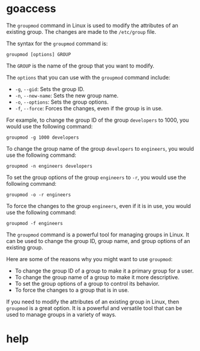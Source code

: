 # goaccess

The `groupmod` command in Linux is used to modify the attributes of an existing group. The changes are made to the `/etc/group` file.

The syntax for the `groupmod` command is:

```
groupmod [options] GROUP
```

The `GROUP` is the name of the group that you want to modify.

The `options` that you can use with the `groupmod` command include:

* `-g`, `--gid`: Sets the group ID.
* `-n`, `--new-name`: Sets the new group name.
* `-o`, `--options`: Sets the group options.
* `-f`, `--force`: Forces the changes, even if the group is in use.

For example, to change the group ID of the group `developers` to 1000, you would use the following command:

```
groupmod -g 1000 developers
```

To change the group name of the group `developers` to `engineers`, you would use the following command:

```
groupmod -n engineers developers
```

To set the group options of the group `engineers` to `-r`, you would use the following command:

```
groupmod -o -r engineers
```

To force the changes to the group `engineers`, even if it is in use, you would use the following command:

```
groupmod -f engineers
```

The `groupmod` command is a powerful tool for managing groups in Linux. It can be used to change the group ID, group name, and group options of an existing group.

Here are some of the reasons why you might want to use `groupmod`:

* To change the group ID of a group to make it a primary group for a user.
* To change the group name of a group to make it more descriptive.
* To set the group options of a group to control its behavior.
* To force the changes to a group that is in use.

If you need to modify the attributes of an existing group in Linux, then `groupmod` is a great option. It is a powerful and versatile tool that can be used to manage groups in a variety of ways.




# help 

```

```

